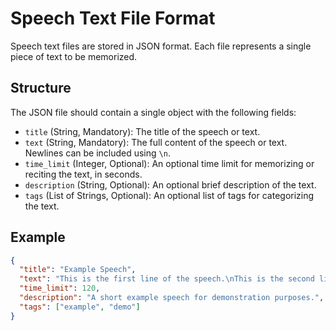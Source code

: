 # Speech Text File Format

Speech text files are stored in JSON format. Each file represents a single piece of text to be memorized.

## Structure

The JSON file should contain a single object with the following fields:

-   `title` (String, Mandatory): The title of the speech or text.
-   `text` (String, Mandatory): The full content of the speech or text. Newlines can be included using `\n`.
-   `time_limit` (Integer, Optional): An optional time limit for memorizing or reciting the text, in seconds.
-   `description` (String, Optional): An optional brief description of the text.
-   `tags` (List of Strings, Optional): An optional list of tags for categorizing the text.

## Example

```json
{
  "title": "Example Speech",
  "text": "This is the first line of the speech.\nThis is the second line.",
  "time_limit": 120,
  "description": "A short example speech for demonstration purposes.",
  "tags": ["example", "demo"]
}
```
